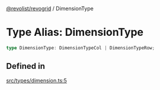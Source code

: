 [@revolist/revogrid](README.md) / DimensionType

# Type Alias: DimensionType

```ts
type DimensionType: DimensionTypeCol | DimensionTypeRow;
```

## Defined in

[src/types/dimension.ts:5](https://github.com/revolist/revogrid/blob/1ed53ebfdb262e9a8c2e5e06c64cb87ad0050ffc/src/types/dimension.ts#L5)

